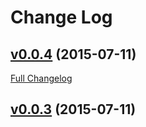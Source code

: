 # Change Log

## [v0.0.4](https://github.com/truenorth/ember-anchor/tree/v0.0.4) (2015-07-11)

[Full Changelog](https://github.com/truenorth/ember-anchor/compare/v0.0.3...v0.0.4)

## [v0.0.3](https://github.com/truenorth/ember-anchor/tree/v0.0.3) (2015-07-11)


